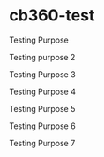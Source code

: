 # cb360-test
Testing Purpose

Testing purpose 2

Testing Purpose 3

Testing Purpose 4

Testing Purpose 5

Testing Purpose 6

Testing Purpose 7
